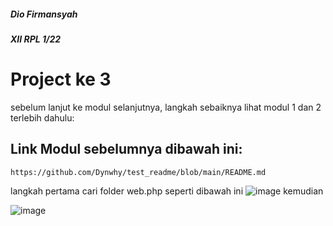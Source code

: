 ##### Dio Firmansyah
##### XII RPL 1/22
# Project ke 3
sebelum lanjut ke modul selanjutnya, langkah sebaiknya lihat modul 1 dan 2 terlebih dahulu:
## Link Modul sebelumnya dibawah ini:
```
https://github.com/Dynwhy/test_readme/blob/main/README.md
```
langkah pertama cari folder web.php seperti dibawah ini
![image](https://user-images.githubusercontent.com/109930420/182093944-6cefdd8e-3cb3-481f-a444-6fd94b26106a.png)
kemudian

![image](https://user-images.githubusercontent.com/109930420/182093708-6d6d8d9e-5a0e-481e-abea-071d41d2e700.png)
